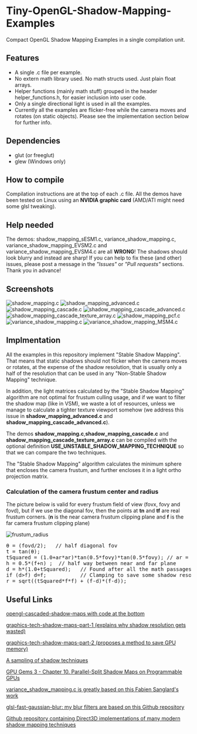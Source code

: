 # Tiny-OpenGL-Shadow-Mapping-Examples
Compact OpenGL Shadow Mapping Examples in a single compilation unit.


## Features
* A single .c file per example.
* No extern math library used. No math structs used. Just plain float arrays.
* Helper functions (mainly math stuff) grouped in the header helper_functions.h, for easier inclusion into user code.
* Only a single directional light is used in all the examples.
* Currently all the examples are flicker-free while the camera moves and rotates (on static objects). Please see the implementation section below for further info.


## Dependencies
* glut (or freeglut)
* glew (Windows only)


## How to compile
Compilation instructions are at the top of each .c file.
All the demos have been tested on Linux using an **NVIDIA graphic card** (AMD/ATI might need some glsl tweaking).

## Help needed
The demos: shadow_mapping_sESM1.c, variance_shadow_mapping.c, variance_shadow_mapping_EVSM2.c and variance_shadow_mapping_EVSM4.c are all **WRONG**! The shadows should look blurry and instead are sharp! If you can help to fix these (and other) issues, please post a message in the *"Issues"* or *"Pull requests"* sections. Thank you in advance!

## Screenshots
![shadow_mapping.c](./screenshots/shadow_mapping.png)
![shadow_mapping_advanced.c](./screenshots/shadow_mapping_advanced.png)
![shadow_mapping_cascade.c](./screenshots/shadow_mapping_cascade.png)
![shadow_mapping_cascade_advanced.c](./screenshots/shadow_mapping_cascade_advanced.png)
![shadow_mapping_cascade_texture_array.c](./screenshots/shadow_mapping_cascade_texture_array.png)
![shadow_mapping_pcf.c](./screenshots/shadow_mapping_pcf.png)
![variance_shadow_mapping.c](./screenshots/variance_shadow_mapping.png)
![variance_shadow_mapping_MSM4.c](./screenshots/variance_shadow_mapping_MSM4.png)

## Implmentation
All the examples in this repository implement "Stable Shadow Mapping".
That means that static shadows should not flicker when the camera moves or rotates, at the expense of the shadow resolution, that is usually only a half of the resolution that can be used in any "Non-Stable Shadow Mapping" technique.


In addition, the light matrices calculated by the "Stable Shadow Mapping" algorithm are not optimal for frustum culling usage, and if we want to filter the shadow map (like in VSM), we waste a lot of resources, unless we manage to calculate a tighter texture viewport somehow (we address this issue in **shadow_mapping_advanced.c** and  **shadow_mapping_cascade_advanced.c**).


The demos **shadow_mapping.c**,**shadow_mapping_cascade.c** and **shadow_mapping_cascade_texture_array.c** can be compiled with the optional definition **USE_UNSTABLE_SHADOW_MAPPING_TECHNIQUE** so that we can compare the two techniques.


The "Stable Shadow Mapping" algorithm calculates the minimum sphere that encloses the camera frustum, and further encloses it in a light ortho projection matrix.

### Calculation of the camera frustum center and radius
The picture below is valid for every frustum field of view (fovx, fovy and fovd), but if we use the diagonal fov, then the points at **tn** and **tf** are real frustum corners.
(**n** is the near camera frustum clipping plane and **f** is the far camera frustum clipping plane)

![frustum_radius](./screenshots/frustum_radius.png)
<pre>
θ = (fovd/2);   // half diagonal fov
t = tan(θ);
tSquared = (1.0+ar*ar)*tan(0.5*fovy)*tan(0.5*fovy); // ar = camera aspect ratio
h = 0.5*(f+n) ;  // half way between near and far plane
d = h*(1.0+tSquared);   // Found after all the math passages from the picture above
if (d>f) d=f;           // Clamping to save some shadow resolution
r = sqrt((tSquared*f*f) + (f-d)*(f-d));
</pre>


## Useful Links
[opengl-cascaded-shadow-maps with code at the bottom](https://johanmedestrom.wordpress.com/2016/03/18/opengl-cascaded-shadow-maps/)

[graphics-tech-shadow-maps-part-1 (explains why shadow resolution gets wasted)](http://the-witness.net/news/2010/03/graphics-tech-shadow-maps-part-1/)

[graphics-tech-shadow-maps-part-2 (proposes a method to save GPU memory)](http://the-witness.net/news/2010/04/graphics-tech-shadow-maps-part-2-save-25-texture-memory-and-possibly-much-more/)

[A sampling of shadow techniques](https://mynameismjp.wordpress.com/2013/09/10/shadow-maps/)

[GPU Gems 3 - Chapter 10. Parallel-Split Shadow Maps on Programmable GPUs](https://developer.nvidia.com/gpugems/GPUGems3/gpugems3_ch10.html)

[variance_shadow_mapping.c is greatly based on this Fabien Sanglard's work](http://fabiensanglard.net/shadowmappingVSM/)

[glsl-fast-gaussian-blur: my blur filters are based on this Github repository](https://github.com/Jam3/glsl-fast-gaussian-blur/)

[Github repository containing Direct3D implementations of many modern shadow mapping techniques](https://github.com/TheRealMJP/Shadows)






